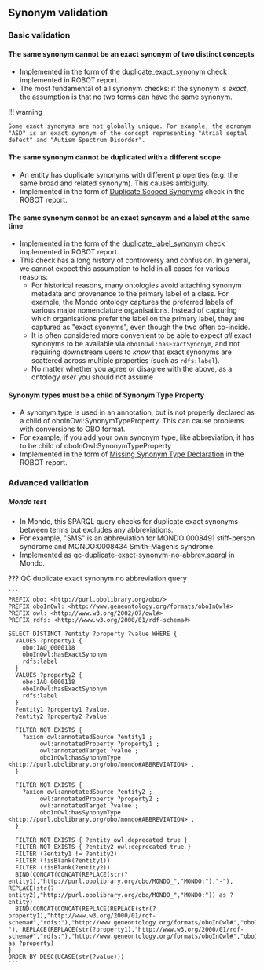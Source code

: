 ## Synonym validation

### Basic validation

#### The same synonym cannot be an exact synonym of two distinct concepts

- Implemented in the form of the [duplicate_exact_synonym](https://robot.obolibrary.org/report_queries/duplicate_exact_synonym) check implemented in ROBOT report.
- The most fundamental of all synonym checks: if the synonym is _exact_, the assumption is that no two terms can have the same synonym.

!!! warning

    Some exact synonyms are not globally unique. For example, the acronym "ASD" is an exact synonym of the concept representing "Atrial septal defect" and "Autism Spectrum Disorder".

#### The same synonym cannot be duplicated with a different scope 

- An entity has duplicate synonyms with different properties (e.g. the same broad and related synonym). This causes ambiguity.
- Implemented in the form of [Duplicate Scoped Synonyms](https://robot.obolibrary.org/report_queries/duplicate_scoped_synonym) check in the ROBOT report.

#### The same synonym cannot be an exact synonym and a label at the same time

- Implemented in the form of the [duplicate_label_synonym](https://robot.obolibrary.org/report_queries/duplicate_label_synonym) check implemented in ROBOT report.
- This check has a long history of controversy and confusion. In general, we cannot expect this assumption to hold in all cases for various reasons:
    - For historical reasons, many ontologies avoid attaching synonym metadata and provenance to the primary label of a class. For example, the Mondo ontology captures the preferred labels of various major nomenclature organisations. Instead of capturing which organisations prefer the label on the primary label, they are captured as "exact syonyms", even though the two often co-incide.
    - It is often considered more convenient to be able to expect _all_ exact synonyms to be available via `oboInOwl:hasExactSynonym`, and not requiring downstream users to _know_ that exact synonyms are scattered across multiple properties (such as `rdfs:label`).
    - No matter whether you agree or disagree with the above, as a ontology _user_ you should not assume
 
#### Synonym types must be a child of Synonym Type Property

- A synonym type is used in an annotation, but is not properly declared as a child of oboInOwl:SynonymTypeProperty. This can cause problems with conversions to OBO format.
- For example, if you add your own synonym type, like abbreviation, it has to be child of oboInOwl:SynonymTypeProperty
- Implemented in the form of [Missing Synonym Type Declaration](https://robot.obolibrary.org/report_queries/missing_synonymtype_declaration) in the ROBOT report.

### Advanced validation

##### Mondo test 
- In Mondo, this SPARQL query checks for duplicate exact synonyms between terms but excludes any abbreviations.
- For example, "SMS" is an abbreviation for MONDO:0008491 stiff-person syndrome and MONDO:0008434 Smith-Magenis syndrome.
- Implemented as [qc-duplicate-exact-synonym-no-abbrev.sparql](https://mondo.readthedocs.io/en/latest/editors-guide/quality-control-tests/#qc-duplicate-exact-synonym-no-abbrevsparql) in Mondo. 

??? QC duplicate exact synonym no abbreviation query

    ```
    PREFIX obo: <http://purl.obolibrary.org/obo/>
    PREFIX oboInOwl: <http://www.geneontology.org/formats/oboInOwl#>
    PREFIX owl: <http://www.w3.org/2002/07/owl#>
    PREFIX rdfs: <http://www.w3.org/2000/01/rdf-schema#>
    
    SELECT DISTINCT ?entity ?property ?value WHERE {
      VALUES ?property1 {
        obo:IAO_0000118
        oboInOwl:hasExactSynonym
        rdfs:label
      }
      VALUES ?property2 {
        obo:IAO_0000118
        oboInOwl:hasExactSynonym
        rdfs:label
      }
      ?entity1 ?property1 ?value.
      ?entity2 ?property2 ?value .
    
      FILTER NOT EXISTS {
        ?axiom owl:annotatedSource ?entity1 ;
             owl:annotatedProperty ?property1 ;
             owl:annotatedTarget ?value ;
             oboInOwl:hasSynonymType <http://purl.obolibrary.org/obo/mondo#ABBREVIATION> .
      }
    
      FILTER NOT EXISTS {
        ?axiom owl:annotatedSource ?entity2 ;
             owl:annotatedProperty ?property2 ;
             owl:annotatedTarget ?value ;
             oboInOwl:hasSynonymType <http://purl.obolibrary.org/obo/mondo#ABBREVIATION> .
      }
    
      FILTER NOT EXISTS { ?entity owl:deprecated true }
      FILTER NOT EXISTS { ?entity2 owl:deprecated true }
      FILTER (?entity1 != ?entity2)
      FILTER (!isBlank(?entity1))
      FILTER (!isBlank(?entity2))
      BIND(CONCAT(CONCAT(REPLACE(str(?entity1),"http://purl.obolibrary.org/obo/MONDO_","MONDO:"),"-"), REPLACE(str(?entity2),"http://purl.obolibrary.org/obo/MONDO_","MONDO:")) as ?entity)
      BIND(CONCAT(CONCAT(REPLACE(REPLACE(str(?property1),"http://www.w3.org/2000/01/rdf-schema#","rdfs:"),"http://www.geneontology.org/formats/oboInOwl#","oboInOwl:"),"-"), REPLACE(REPLACE(str(?property1),"http://www.w3.org/2000/01/rdf-schema#","rdfs:"),"http://www.geneontology.org/formats/oboInOwl#","oboInOwl:")) as ?property)
    }
    ORDER BY DESC(UCASE(str(?value)))
    ```

